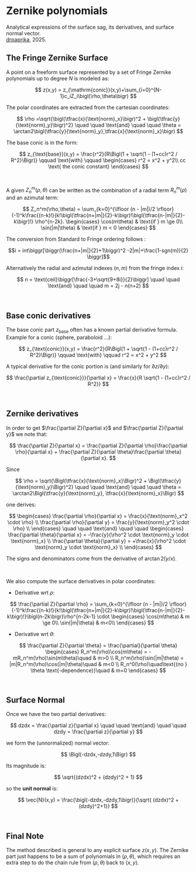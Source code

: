 # Zernike polynomials

Analytical expressions of the surface sag, its derivatives, and surface normal vector.\
[drpaprika](https://github.com/drpaprika), 2025. 


## The Fringe Zernike Surface 
A point on a freeform surface represented by a set of Fringe Zernike polynomials up to degree $N$ is modeled as:  

$$
z(x,y) = z_{\mathrm{conic}}(x,y)+\sum_{i=0}^{N-1}c_iZ_i\bigl(\rho,\theta\bigr)
$$  

The polar coordinates are extracted from the cartesian coordinates:

$$
\rho =\sqrt{\bigl(\tfrac{x}{\text{norm}_x}\bigr)^2 + \bigl(\tfrac{y}{\text{norm}_y}\bigr)^2}
\quad \quad \text{and} \quad \quad
\theta = \arctan2\bigl(\tfrac{y}{\text{norm}_y},\tfrac{x}{\text{norm}_x}\bigr)
$$

The base conic is in the form:

$$
z_{\text{base}}(x,y) = \frac{r^2}{R\Bigl(1 + \sqrt{1 - (1+cc)r^2 / R^2}\Bigr)} \qquad \text{with} \qquad
\begin{cases}
  r^2 = x^2 + y^2\\
  cc \text{ the conic constant}
\end{cases}
$$

<br />

A given $Z_n^m(\rho,\theta)$ can be written as the combination of a radial term $R_n^m(\rho)$ and an azimutal term:

$$
Z_n^m(\rho,\theta) =
\sum_{k=0}^{\lfloor (n - |m|)/2 \rfloor}
(-1)^k\frac{(n-k)!}{k!\bigl(\tfrac{n+|m|}{2}-k\bigr)!\bigl(\tfrac{n-|m|}{2}-k\bigr)!}
\rho^{n-2k}.
  \begin{cases}
    \cos(m\theta) & \text{if } m \ge 0\\
    \sin(|m|\theta) & \text{if } m < 0
  \end{cases}
$$  

The conversion from Standard to Fringe ordering follows :

$$i = int\biggr[\biggr(\frac{n+|m|}{2}+1\biggr)^2 -2|m|+\frac{1-sgn(m)}{2} \biggr]$$

Alternatively the radial and azimutal indexes $(n,m)$ from the fringe index $i$:

$$
n = \text{ceil}\biggr[\frac{-3+\sqrt{9+8i}}{2}\biggr] 
\quad \quad \text{and} \quad \quad 
m = 2j - n(n+2)
$$

<br />

## Base conic derivatives 
The base conic part $z_{\text{base}}$ often has a known partial derivative formula. 
Example for a conic (sphere, paraboloid ...):

$$
z_{\text{conic}}(x,y) = \frac{r^2}{R\Bigl(1 + \sqrt{1 - (1+cc)r^2 / R^2}\Bigr)} \qquad \text{with} \qquad r^2 = x^2 + y^2
$$

A typical derivative for the conic portion is (and similarly for $\partial z / \partial y$):

$$
\frac{\partial z_{\text{conic}}}{\partial x} = \frac{x}{R \sqrt{1 - (1+cc)r^2 / R^2}}
$$

<br />

## Zernike derivatives 

In order to get $\frac{\partial Z}{\partial x}$ and $\frac{\partial Z}{\partial y}$ we note that:

$$
\frac{\partial Z}{\partial x} = \frac{\partial Z}{\partial \rho}\frac{\partial \rho}{\partial x} +
\frac{\partial Z}{\partial \theta}\frac{\partial \theta}{\partial x}.
$$

Since

$$
\rho = \sqrt{\Bigl(\tfrac{x}{\text{norm}_x}\Bigr)^2 + \Bigl(\tfrac{y}{\text{norm}_y}\Bigr)^2}
\quad \quad \text{and} \quad \quad \theta = \arctan2\Bigl(\tfrac{y}{\text{norm}_y}, \tfrac{x}{\text{norm}_x}\Bigr)
$$

one derives:

$$
\begin{cases}
  \frac{\partial \rho}{\partial x} = \frac{x}{\text{norm}_x^2 \cdot \rho} \\
  \frac{\partial \rho}{\partial y} = \frac{y}{\text{norm}_y^2 \cdot \rho} \\
\end{cases}
\quad \quad \text{and} \quad \quad
\begin{cases}
  \frac{\partial \theta}{\partial x} = -\frac{y}{\rho^2 \cdot \text{norm}_y \cdot \text{norm}_x} \\
  \frac{\partial \theta}{\partial y} = +\frac{x}{\rho^2 \cdot \text{norm}_y \cdot \text{norm}_x} \\
\end{cases}
$$

The  signs and denominators come from the derivative of $\arctan⁡2(y/x)$.

<br />

We also compute the surface derivatives in polar coordinates:

- Derivative wrt $\rho$:

$$
\frac{\partial Z}{\partial \rho} =
\sum_{k=0}^{\lfloor (n - |m|)/2 \rfloor}
(-1)^k\frac{(n-k)!}{k!\bigl(\tfrac{n+|m|}{2}-k\bigr)!\bigl(\tfrac{n-|m|}{2}-k\bigr)!}\bigl(n-2k\bigr)\rho^{n-2k-1} \cdot
\begin{cases}
    \cos(m\theta) & m \ge 0\\
    \sin(|m|\theta) & m<0\\
\end{cases}
$$

- Derivative wrt $\theta$:

$$
\frac{\partial Z}{\partial \theta} = \frac{\partial}{\partial \theta}
\begin{cases}
  R_n^m(\rho)\cos(m\theta) = -mR_n^m(\rho)\sin(m\theta)\quad & m>0 \\
  R_n^m(\rho)\sin(|m|\theta) = |m|R_n^m(\rho)\cos(|m|\theta)\quad & m<0 \\
  R_n^0(\rho)\quad\text{(no } \theta \text{-dependence)}\quad & m=0
\end{cases}
$$

<br />

## Surface Normal

Once we have the two partial derivatives:

$$
dzdx = \frac{\partial z}{\partial x}
\quad \quad \text{and} \quad \quad
dzdy = \frac{\partial z}{\partial y}
$$

we form the (unnormalized) normal vector:

$$
\Bigl(-dzdx,-dzdy,1\Bigr)
$$

Its magnitude is:

$$
\sqrt{(dzdx)^2 + (dzdy)^2 + 1}
$$

so the **unit normal** is:

$$
\vec{N}(x,y) = \frac{\bigl(-dzdx,-dzdy,1\bigr)}{\sqrt{ (dzdx)^2 + (dzdy)^2+1}}
$$

<br />

## Final Note

The method described is general to any explicit surface $z(x,y)$. The Zernike part just happens to be a sum of polynomials in $(\rho,\theta)$, which requires an extra step to do the chain rule from $(\rho,\theta)$ back to $(x,y)$.
